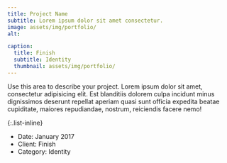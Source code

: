 ```yaml
---
title: Project Name
subtitle: Lorem ipsum dolor sit amet consectetur.
image: assets/img/portfolio/
alt: 

caption:
  title: Finish
  subtitle: Identity
  thumbnail: assets/img/portfolio/
---
```

Use this area to describe your project. Lorem ipsum dolor sit amet, consectetur adipisicing elit. Est blanditiis dolorem culpa incidunt minus dignissimos deserunt repellat aperiam quasi sunt officia expedita beatae cupiditate, maiores repudiandae, nostrum, reiciendis facere nemo!

{:.list-inline}
- Date: January 2017
- Client: Finish
- Category: Identity

